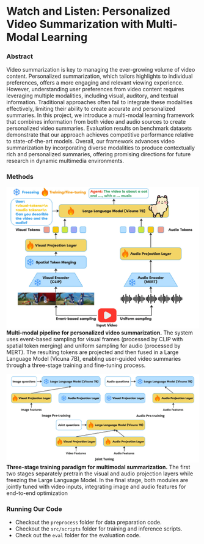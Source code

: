 # Watch and Listen: Personalized Video Summarization with Multi-Modal Learning

### Abstract

Video summarization is key to managing the ever-growing volume of video content. Personalized summarization, which tailors highlights to individual preferences, offers a more engaging and relevant viewing experience. However, understanding user preferences from video content requires leveraging multiple modalities, including visual, auditory, and textual information. Traditional approaches often fail to integrate these modalities effectively, limiting their ability to create accurate and personalized summaries. In this project, we introduce a multi-modal learning framework that combines information from both video and audio sources to create personalized video summaries. Evaluation results on benchmark datasets demonstrate that our approach achieves competitive performance relative to state-of-the-art models. Overall, our framework advances video summarization by incorporating diverse modalities to produce contextually rich and personalized summaries, offering promising directions for future research in dynamic multimedia environments.

### Methods
![Pipeline Diagram](assets/pipeline.png "Pipeline Diagram")
<b>Multi-modal pipeline for personalized video summarization.</b> The system uses event-based sampling for visual frames (processed by CLIP with spatial token merging) and uniform sampling for audio (processed by MERT). The resulting tokens are projected and then fused in a Large Language Model (Vicuna 7B), enabling user-guided video summaries through a three-stage training and fine-tuning process.

![Training Diagram](assets/training.png "Training Diagram")
<b>Three-stage training paradigm for multimodal summarization.</b> The first two stages
separately pretrain the visual and audio projection layers while freezing the Large Language Model.
In the final stage, both modules are jointly tuned with video inputs, integrating image and audio
features for end-to-end optimization

### Running Our Code
- Checkout the `preprocess` folder for data preparation code.
- Checkout the `src/scripts` folder for training and inference scripts.
- Check out the `eval` folder for the evaluation code.
